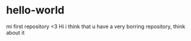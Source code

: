 # hello-world
mi first repository &lt;3
Hi 
i think that u have a very borring repository, think about it
